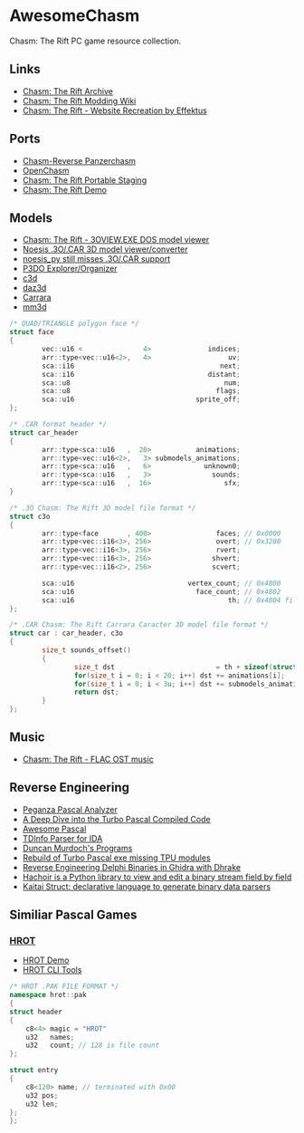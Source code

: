 # AwesomeChasm
Chasm: The Rift PC game resource collection.

## Links
- [Chasm: The Rift Archive](https://www.chasm3d.com/)
- [Chasm: The Rift Modding Wiki](https://moddingwiki.shikadi.net/wiki/Chasm:_The_Rift)
- [Chasm: The Rift - Website Recreation by Effektus](http://chasm.atspace.eu/)

## Ports
- [Chasm-Reverse Panzerchasm](https://github.com/Panzerschrek/Chasm-Reverse)
- [OpenChasm](https://github.com/alexey-lysiuk/OpenChasm)
- [Chasm: The Rift Portable Staging](https://www.moddb.com/games/chasm-the-rift/downloads/chasm-portable-staging)
- [Chasm: The Rift Demo](https://www.gog.com/en/game/chasmtherift_demo)

## Models
- [Chasm: The Rift - 3OVIEW.EXE DOS model viewer](https://www.chasm3d.com/files/dump/CDEMOf.zip)
- [Noesis .3O/.CAR 3D model viewer/converter](https://richwhitehouse.com/index.php?content=inc_stream.php)
- [noesis_py still misses .3O/.CAR support](https://github.com/atrzaska/noesis_py)
- [P3DO Explorer/Organizer](www.senosoft.com/softp3doDownload.php)
- [c3d](https://github.com/pyushkevich/c3d)
- [daz3d](https://github.com/daz3d/)
- [Carrara](https://www.daz3d.com/carrara-8-5-pro)
- [mm3d](https://github.com/clover-moe/mm3d)

```cpp
/* QUAD/TRIANGLE polygon face */
struct face
{
        vec::u16 <               4>              indices;
        arr::type<vec::u16<2>,   4>                   uv;
        sca::i16                                    next;
        sca::i16                                 distant;
        sca::u8                                      num;
        sca::u8                                    flags;
        sca::u16                              sprite_off;
};

/* .CAR format header */ 
struct car_header
{
        arr::type<sca::u16   ,  20>           animations;
        arr::type<vec::u16<2>,   3> submodels_animations;
        arr::type<sca::u16   ,   6>             unknown0;
        arr::type<sca::u16   ,   3>               sounds;
        arr::type<sca::u16   ,  16>                  sfx;
}

/* .3O Chasm: The Rift 3D model file format */
struct c3o
{
        arr::type<face       , 400>                faces; // 0x0000
        arr::type<vec::i16<3>, 256>                overt; // 0x3200
        arr::type<vec::i16<3>, 256>                rvert;
        arr::type<vec::i16<3>, 256>               shvert;
        arr::type<vec::i16<2>, 256>               scvert;

        sca::u16                            vertex_count; // 0x4800
        sca::u16                              face_count; // 0x4802
        sca::u16                                      th; // 0x4804 filesize = th * 64;
};

/* .CAR Chasm: The Rift Carrara Caracter 3D model file format */ 
struct car : car_header, c3o
{
        size_t sounds_offset()
        {
                size_t dst                         = th + sizeof(struct car_header) + 0x4806u;
                for(size_t i = 0; i < 20; i++) dst += animations[i];
                for(size_t i = 0; i < 3u; i++) dst += submodels_animations[i].sum() + 0x4806u;
                return dst;
        }
};
```

## Music
- [Chasm: The Rift - FLAC OST music](https://www.chasm3d.com/files/music/flac/)

## Reverse Engineering
- [Peganza Pascal Analyzer](https://www.peganza.com/)
- [A Deep Dive into the Turbo Pascal Compiled Code](https://github.com/daelsepara/turbo-pascal-assembly)
- [Awesome Pascal](https://github.com/Fr0sT-Brutal/awesome-pascal)
- [TDInfo Parser for IDA](https://github.com/ramikg/tdinfo-parser)
- [Duncan Murdoch's Programs](https://www.murdoch-sutherland.com/programs/index.htm)
- [Rebuild of Turbo Pascal exe missing TPU modules](https://comp.lang.pascal.borland.narkive.com/1B3WeJkX/rebuild-of-turbo-pascal-exe-missing-tpu-modules)
- [Reverse Engineering Delphi Binaries in Ghidra with Dhrake](https://blag.nullteilerfrei.de/2019/12/23/reverse-engineering-delphi-binaries-in-ghidra-with-dhrake/)
- [Hachoir is a Python library to view and edit a binary stream field by field](https://github.com/vstinner/hachoir)
- [Kaitai Struct: declarative language to generate binary data parsers](https://github.com/kaitai-io/kaitai_struct)

## Similiar Pascal Games

### [HROT](https://en.wikipedia.org/wiki/Hrot)
- [HROT Demo](https://www.gog.com/en/game/hrot_demo)
- [HROT CLI Tools](https://github.com/joshuaskelly/hrot-cli-tools)
```cpp
/* HROT .PAK FILE FORMAT */
namespace hrot::pak
{
struct header
{
    c8<4> magic = "HROT"
    u32   names;
    u32   count; // 128 is file count
};

struct entry
{
    c8<120> name; // terminated with 0x00
    u32 pos;
    u32 len;
};
};
```
